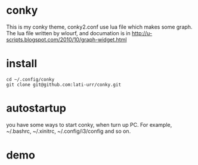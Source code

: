 # conky
This is my conky theme, conky2.conf use lua file which makes some graph.
The lua file written by wlourf, and documation is in   http://u-scripts.blogspot.com/2010/10/graph-widget.html
# install
```
cd ~/.config/conky
git clone git@github.com:lati-urr/conky.git
```

# autostartup
you have some ways to start conky, when turn up PC.
For example, ~/.bashrc, ~/.xinitrc, ~/.config/i3/config and so on.

# demo
